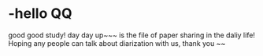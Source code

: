 # -hello QQ
good good study! day day up~~~
<mqq> is the file of paper sharing in the daliy life!
Hoping any people can talk about diarization with us, thank you ~~

